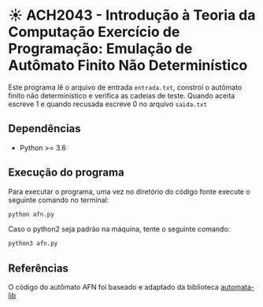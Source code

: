 # ☀ ACH2043 - Introdução à Teoria da Computação Exercício de Programação: Emulação de Autômato Finito Não Determinístico

Este programa lê o arquivo de entrada `entrada.txt`, constroi o autômato finito não determinístico e verifica as cadeias de teste. Quando aceita escreve 1 e quando recusada escreve 0 no arquivo `saida.txt`

## Dependências
* Python >= 3.6

## Execução do programa

Para executar o programa, uma vez no diretório do código fonte execute o seguinte comando no terminal:

```bash
python afn.py
```

Caso o python2 seja padrão na máquina, tente o seguinte comando:

```bash
python3 afn.py
```

## Referências

O código do autômato AFN foi baseado e adaptado da biblioteca [automata-lib](https://pypi.org/project/automata-lib/)
